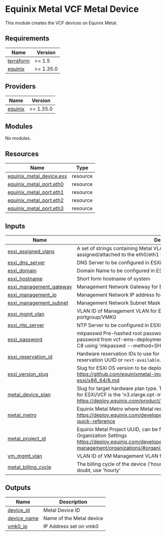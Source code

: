 # Equinix Metal VCF Metal Device

This module creates the VCF devices on Equinix Metal.

<!-- BEGIN_TF_DOCS -->
## Requirements

| Name | Version |
|------|---------|
| <a name="requirement_terraform"></a> [terraform](#requirement\_terraform) | >= 1.5 |
| <a name="requirement_equinix"></a> [equinix](#requirement\_equinix) | >= 1.35.0 |

## Providers

| Name | Version |
|------|---------|
| <a name="provider_equinix"></a> [equinix](#provider\_equinix) | >= 1.35.0 |

## Modules

No modules.

## Resources

| Name | Type |
|------|------|
| [equinix_metal_device.esx](https://registry.terraform.io/providers/equinix/equinix/latest/docs/resources/metal_device) | resource |
| [equinix_metal_port.eth0](https://registry.terraform.io/providers/equinix/equinix/latest/docs/resources/metal_port) | resource |
| [equinix_metal_port.eth1](https://registry.terraform.io/providers/equinix/equinix/latest/docs/resources/metal_port) | resource |
| [equinix_metal_port.eth2](https://registry.terraform.io/providers/equinix/equinix/latest/docs/resources/metal_port) | resource |
| [equinix_metal_port.eth3](https://registry.terraform.io/providers/equinix/equinix/latest/docs/resources/metal_port) | resource |

## Inputs

| Name | Description | Type | Default | Required |
|------|-------------|------|---------|:--------:|
| <a name="input_esxi_assigned_vlans"></a> [esxi\_assigned\_vlans](#input\_esxi\_assigned\_vlans) | A set of strings containing Metal VLAN UUIDs that are to be assigned/attached to the eth0/eth1 interfaces of the ESXi Metal instance | `set(string)` | n/a | yes |
| <a name="input_esxi_dns_server"></a> [esxi\_dns\_server](#input\_esxi\_dns\_server) | DNS Server to be configured in ESXi | `string` | n/a | yes |
| <a name="input_esxi_domain"></a> [esxi\_domain](#input\_esxi\_domain) | Domain Name to be configured in ESXi FQDN along with shortname above | `string` | n/a | yes |
| <a name="input_esxi_hostname"></a> [esxi\_hostname](#input\_esxi\_hostname) | Short form hostname of system | `string` | n/a | yes |
| <a name="input_esxi_management_gateway"></a> [esxi\_management\_gateway](#input\_esxi\_management\_gateway) | Management Network Gateway for ESXi default TCP/IP Stack | `string` | n/a | yes |
| <a name="input_esxi_management_ip"></a> [esxi\_management\_ip](#input\_esxi\_management\_ip) | Management Network IP address for VMK0 | `string` | n/a | yes |
| <a name="input_esxi_management_subnet"></a> [esxi\_management\_subnet](#input\_esxi\_management\_subnet) | Management Network Subnet Mask for VMK0 | `string` | n/a | yes |
| <a name="input_esxi_mgmt_vlan"></a> [esxi\_mgmt\_vlan](#input\_esxi\_mgmt\_vlan) | VLAN ID of Management VLAN for ESXi Management Network portgroup/VMK0 | `string` | n/a | yes |
| <a name="input_esxi_ntp_server"></a> [esxi\_ntp\_server](#input\_esxi\_ntp\_server) | NTP Server to be configured in ESXi | `string` | n/a | yes |
| <a name="input_esxi_password"></a> [esxi\_password](#input\_esxi\_password) | mkpasswd Pre-hashed root password to be set for ESXi instances (Hash the password from vcf-ems-deployment-parameter.xlsx > Credentials Sheet > C8 using 'mkpasswd --method=SHA-512' from Linux whois package) | `string` | n/a | yes |
| <a name="input_esxi_reservation_id"></a> [esxi\_reservation\_id](#input\_esxi\_reservation\_id) | Hardware reservation IDs to use for the VCF nodes. Each item can be a reservation UUID or `next-available`. | `string` | n/a | yes |
| <a name="input_esxi_version_slug"></a> [esxi\_version\_slug](#input\_esxi\_version\_slug) | Slug for ESXi OS version to be deployed on Metal Instances https://github.com/equinixmetal-images/changelog/blob/main/vmware-esxi/x86_64/8.md | `string` | n/a | yes |
| <a name="input_metal_device_plan"></a> [metal\_device\_plan](#input\_metal\_device\_plan) | Slug for target hardware plan type. The only officially supported server plan for ESXi/VCF is the 'n3.xlarge.opt-m4s2' https://deploy.equinix.com/product/servers/n3-xlarge-opt-m4s2/ | `string` | n/a | yes |
| <a name="input_metal_metro"></a> [metal\_metro](#input\_metal\_metro) | Equinix Metal Metro where Metal resources are going to be deployed https://deploy.equinix.com/developers/docs/metal/locations/metros/#metros-quick-reference | `string` | n/a | yes |
| <a name="input_metal_project_id"></a> [metal\_project\_id](#input\_metal\_project\_id) | Equinix Metal Project UUID, can be found in the General Tab of the Organization Settings https://deploy.equinix.com/developers/docs/metal/identity-access-management/organizations/#organization-settings-and-roles | `string` | n/a | yes |
| <a name="input_vm_mgmt_vlan"></a> [vm\_mgmt\_vlan](#input\_vm\_mgmt\_vlan) | VLAN ID of VM Management VLAN for the default VM Network portgroup | `string` | n/a | yes |
| <a name="input_metal_billing_cycle"></a> [metal\_billing\_cycle](#input\_metal\_billing\_cycle) | The billing cycle of the device ('hourly', 'daily', 'monthly', 'yearly') when in doubt, use 'hourly' | `string` | `"hourly"` | no |

## Outputs

| Name | Description |
|------|-------------|
| <a name="output_device_id"></a> [device\_id](#output\_device\_id) | Metal Device ID |
| <a name="output_device_name"></a> [device\_name](#output\_device\_name) | Name of the Metal device |
| <a name="output_vmk0_ip"></a> [vmk0\_ip](#output\_vmk0\_ip) | IP Address set on vmk0 |
<!-- END_TF_DOCS -->
